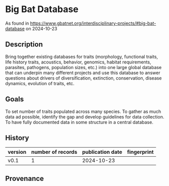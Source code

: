 # Big Bat Database

As found in https://www.gbatnet.org/interdisciplinary-projects/#big-bat-database on 2024-10-23

## Description
Bring together existing databases for traits (morphology, functional traits, life history traits, acoustics, behavior, genomics, habitat requirements, parasites, pathogens, population sizes, etc.) into one large global database that can underpin many different projects and use this database to answer questions about drivers of diversification, extinction, conservation, disease dynamics, evolution of traits, etc.

## Goals
To set number of traits populated across many species.
To gather as much data ad possible, identify the gap and develop guidelines for data collection.
To have fully documented data in some structure in a central database.

## History

| version | number of records | publication date | fingerprint
| --- | --- | --- | --- | 
| v0.1 | 1 | 2024-10-23 | |


## Provenance 


